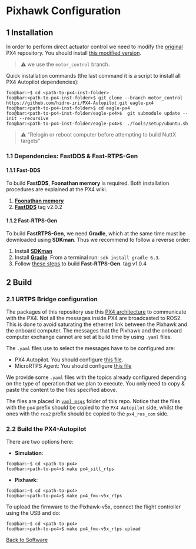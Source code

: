# Pixhawk Configuration

## 1 Installation
In order to perform direct actuator control we need to modify the [original](https://github.com/PX4/PX4-Autopilot) PX4 repository. You should install [this modified version](https://github.com/hidro-iri/PX4-Autopilot).

> :warning: we use the `motor_control` branch.

Quick installation commands (the last command it is a script to install all PX4 Autopilot dependencies):
```console
foo@bar:~$ cd <path-to-px4-inst-folder>
foo@bar:<path-to-px4-inst-folder>$ git clone --branch motor_control https://github.com/hidro-iri/PX4-Autopilot.git eagle-px4
foo@bar:<path-to-px4-inst-folder>$ cd eagle-px4
foo@bar:<path-to-px4-inst-folder/eagle-px4>$  git submodule update --init --recursive
foo@bar:<path-to-px4-inst-folder/eagle-px4>$  ./Tools/setup/ubuntu.sh
```

> :warning: "Relogin or reboot computer before attempting to build NuttX targets"

### 1.1 Dependencies: FastDDS & Fast-RTPS-Gen

#### 1.1.1 Fast-DDS
To build **FastDDS**, **Foonathan memory** is required. Both installation procedures are explained at the PX4 wiki.

1. [**Foonathan memory**](https://github.com/eProsima/foonathan_memory_vendor)
2. [**FastDDS**](git@github.com:eProsima/Fast-DDS.git) tag v2.0.2

#### 1.1.2 Fast-RTPS-Gen
To build **FastRTPS-Gen**, we need **Gradle**, which at the same time must be downloaded using **SDKman**. Thus we recommend to follow a reverse order:

1. Install [**SDKman**](https://sdkman.io/install)
2. Install [**Gradle**](https://docs.px4.io/master/en/dev_setup/fast-dds-installation.html#gradle). From a terminal run: `sdk install gradle 6.3`.
3. Follow [these steps](https://github.com/eProsima/Fast-DDS-Gen/tree/v1.0.4) to build **Fast-RTPS-Gen**. tag v1.0.4

## 2 Build

### 2.1 URTPS Bridge configuration
The packages of this repository use this [PX4 architecture](https://docs.px4.io/master/en/ros/ros2_comm.html) to communicate with the PX4. Not all the messages inside PX4 are broadcasted to ROS2. This is done to avoid saturating the ethernet link between the Pixhawk and the onboard computer. The messages that the Pixhawk and the onboard computer exchange cannot are set at build time by using `.yaml` files.

The `.yaml` files use to select the messages have to be configured are:
- PX4 Autopilot. You should configure [this file](https://github.com/hidro-iri/PX4-Autopilot/blob/motor_control/msg/tools/urtps_bridge_topics.yaml).
- MicroRTPS Agent: You should configure [this file](https://github.com/hidro-iri/px4_ros_com/blob/master/templates/urtps_bridge_topics.yaml)

We provide some `.yaml` files with the topics already configured depending on the type of operation that we plan to execute. You only need to copy & paste the content to the files specified above.

The files are placed in [`yaml_msgs`](https://github.com/hidro-iri/eagle_ros2/tree/devel/yaml_msgs) folder of this repo. Notice that the files with the `px4` prefix should be copied to the `PX4 Autopilot` side, whilst the ones with the `ros2` prefix should be copied to the `px4_ros_com` side.

### 2.2 Build the PX4-Autopilot

There are two options here:
- **Simulation**: 
```console
foo@bar:~$ cd <path-to-px4>
foo@bar:<path-to-px4>$ make px4_sitl_rtps
```     
- **Pixhawk**: 
```console
foo@bar:~$ cd <path-to-px4>
foo@bar:<path-to-px4>$ make px4_fmu-v5x_rtps
```

To upload the firmware to the Pixhawk-v5x, connect the flight controller using the USB and do:
```console
foo@bar:~$ cd <path-to-px4>
foo@bar:<path-to-px4>$ make px4_fmu-v5x_rtps upload
```


[Back to Software](../README.md)
